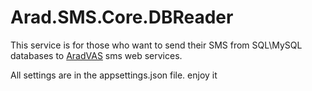 # Arad.SMS.Core.DBReader


This service is for those who want to send their SMS from SQL\MySQL databases to [AradVAS](https://api.aradvas.ir/swagger) sms web services. 

All settings are in the appsettings.json file. enjoy it
